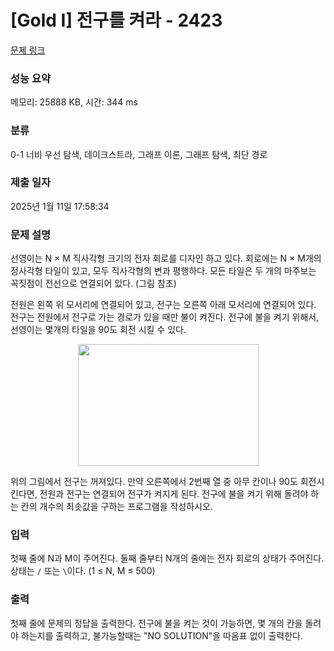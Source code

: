 # [Gold I] 전구를 켜라 - 2423 

[문제 링크](https://www.acmicpc.net/problem/2423) 

### 성능 요약

메모리: 25888 KB, 시간: 344 ms

### 분류

0-1 너비 우선 탐색, 데이크스트라, 그래프 이론, 그래프 탐색, 최단 경로

### 제출 일자

2025년 1월 11일 17:58:34

### 문제 설명

<p>선영이는 N × M 직사각형 크기의 전자 회로를 디자인 하고 있다. 회로에는 N × M개의 정사각형 타일이 있고, 모두 직사각형의 변과 평행하다. 모든 타일은 두 개의 마주보는 꼭짓점이 전선으로 연결되어 있다. (그림 참조)</p>

<p>전원은 왼쪽 위 모서리에 연결되어 있고, 전구는 오른쪽 아래 모서리에 연결되어 있다. 전구는  전원에서 전구로 가는 경로가 있을 때만 불이 켜진다. 전구에 불을 켜기 위해서, 선영이는 몇개의 타일을 90도 회전 시킬 수 있다.</p>

<p style="text-align: center;"><img alt="" src="https://upload.acmicpc.net/46c9ed9e-27e3-4e32-a144-0962b813347e/-/preview/" style="width: 289px; height: 195px;"></p>

<p>위의 그림에서 전구는 꺼져있다. 만약 오른쪽에서 2번째 열 중 아무 칸이나 90도 회전시킨다면, 전원과 전구는 연결되어 전구가 켜지게 된다. 전구에 불을 켜기 위해 돌려야 하는 칸의 개수의 최솟값을 구하는 프로그램을 작성하시오.</p>

### 입력 

 <p>첫째 줄에 N과 M이 주어진다. 둘째 줄부터 N개의 줄에는 전자 회로의 상태가 주어진다. 상태는 <code>/</code> 또는 <code>\</code>이다. (1 ≤ N, M ≤ 500)</p>

### 출력 

 <p>첫째 줄에 문제의 정답을 출력한다. 전구에 불을 켜는 것이 가능하면, 몇 개의 칸을 돌려야 하는지를 출력하고, 불가능할때는 "NO SOLUTION"을 따옴표 없이 출력한다.</p>

